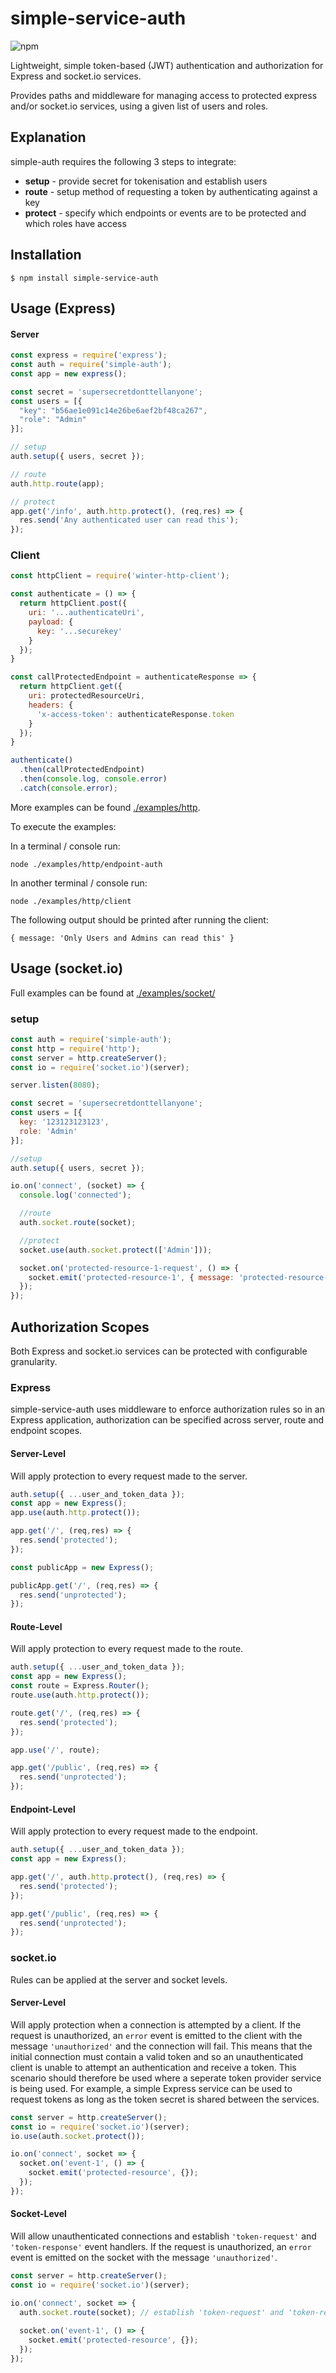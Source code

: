 # simple-service-auth

![npm](https://img.shields.io/npm/v/simple-service-auth.svg?style=flat-square)

Lightweight, simple token-based (JWT) authentication and authorization for Express and socket.io services.

Provides paths and middleware for managing access to protected express and/or socket.io services, using a given list of users and roles.

## Explanation
simple-auth requires the following 3 steps to integrate:

- **setup** - provide secret for tokenisation and establish users
- **route** - setup method of requesting a token by authenticating against a key
- **protect** - specify which endpoints or events are to be protected and which roles have access

## Installation
```
$ npm install simple-service-auth
```

## Usage (Express)

#### Server
```javascript
const express = require('express');
const auth = require('simple-auth');
const app = new express();

const secret = 'supersecretdonttellanyone';
const users = [{
  "key": "b56ae1e091c14e26be6aef2bf48ca267",
  "role": "Admin"
}];

// setup
auth.setup({ users, secret });

// route
auth.http.route(app);

// protect
app.get('/info', auth.http.protect(), (req,res) => {
  res.send('Any authenticated user can read this');
});
```

### Client
```javascript
const httpClient = require('winter-http-client');

const authenticate = () => {
  return httpClient.post({
    uri: '...authenticateUri',
    payload: {
      key: '...securekey'
    }
  });
}

const callProtectedEndpoint = authenticateResponse => {
  return httpClient.get({
    uri: protectedResourceUri,
    headers: {
      'x-access-token': authenticateResponse.token
    }
  });
}

authenticate()
  .then(callProtectedEndpoint)
  .then(console.log, console.error)
  .catch(console.error);
```
More examples can be found [./examples/http](./examples/http).  

To execute the examples:

In a terminal / console run:
```
node ./examples/http/endpoint-auth
```

In another terminal / console run:
```
node ./examples/http/client
```

The following output should be printed after running the client:
```
{ message: 'Only Users and Admins can read this' }
```

## Usage (socket.io)

Full examples can be found at [./examples/socket/](./examples/socket/)

### setup

```javascript
const auth = require('simple-auth');
const http = require('http');
const server = http.createServer();
const io = require('socket.io')(server);

server.listen(8080);

const secret = 'supersecretdonttellanyone';
const users = [{
  key: '123123123123',
  role: 'Admin'
}];

//setup
auth.setup({ users, secret });

io.on('connect', (socket) => {
  console.log('connected');

  //route
  auth.socket.route(socket);

  //protect
  socket.use(auth.socket.protect(['Admin']));

  socket.on('protected-resource-1-request', () => {
    socket.emit('protected-resource-1', { message: 'protected-resource-1'});
  });
});
```

## Authorization Scopes

Both Express and socket.io services can be protected with configurable granularity.

### Express

simple-service-auth uses middleware to enforce authorization rules so in an Express application, authorization can be specified across server, route and endpoint scopes.

#### Server-Level
Will apply protection to every request made to the server.
```javascript
auth.setup({ ...user_and_token_data });
const app = new Express();
app.use(auth.http.protect());

app.get('/', (req,res) => {
  res.send('protected');
});

const publicApp = new Express();

publicApp.get('/', (req,res) => {
  res.send('unprotected');
});
```

#### Route-Level
Will apply protection to every request made to the route.
```javascript
auth.setup({ ...user_and_token_data });
const app = new Express();
const route = Express.Router();
route.use(auth.http.protect());

route.get('/', (req,res) => {
  res.send('protected');
});

app.use('/', route);

app.get('/public', (req,res) => {
  res.send('unprotected');
});
```

#### Endpoint-Level
Will apply protection to every request made to the endpoint.
```javascript
auth.setup({ ...user_and_token_data });
const app = new Express();

app.get('/', auth.http.protect(), (req,res) => {
  res.send('protected');
});

app.get('/public', (req,res) => {
  res.send('unprotected');
});
```

### socket.io

Rules can be applied at the server and socket levels.

#### Server-Level
Will apply protection when a connection is attempted by a client.  If the request is unauthorized, an `error` event is emitted to the client with the message `'unauthorized'` and the connection will fail.  This means that the initial connection must contain a valid token and so an unauthenticated client is unable to attempt an authentication and receive a token.  This scenario should therefore be used where a seperate token provider service is being used.  For example, a simple Express service can be used to request tokens as long as the token secret is shared between the services.
```javascript
const server = http.createServer();
const io = require('socket.io')(server);
io.use(auth.socket.protect());

io.on('connect', socket => {
  socket.on('event-1', () => {
    socket.emit('protected-resource', {});
  });
});
```

#### Socket-Level
Will allow unauthenticated connections and establish `'token-request'` and `'token-response'` event handlers.  If the request is unauthorized, an `error` event is emitted on the socket with the message `'unauthorized'`.
```javascript
const server = http.createServer();
const io = require('socket.io')(server);

io.on('connect', socket => {
  auth.socket.route(socket); // establish 'token-request' and 'token-response' handlers
  
  socket.on('event-1', () => {
    socket.emit('protected-resource', {});
  });
});
```
